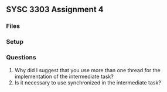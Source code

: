 ## SYSC 3303 Assignment 4
### Files
### Setup
### Questions
1. Why did I suggest that you use more than one thread for the implementation of the intermediate task?
2. Is it necessary to use synchronized in the intermediate task?